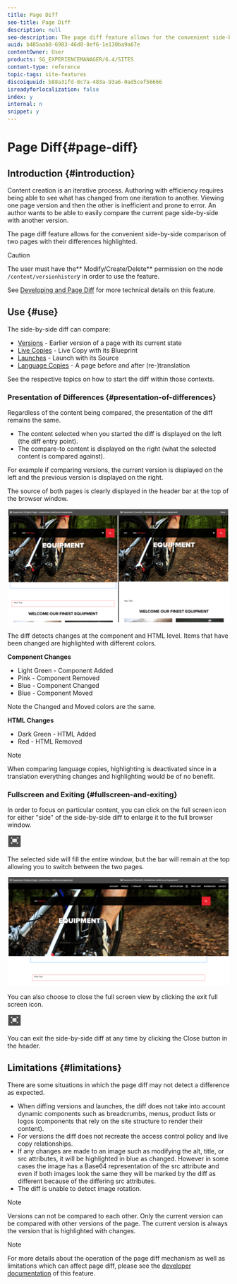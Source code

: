 ```yaml
---
title: Page Diff
seo-title: Page Diff
description: null
seo-description: The page diff feature allows for the convenient side-by-side comparison of two pages with their differences highlighted.
uuid: b485aab8-6983-46d0-8ef6-1e130ba9a67e
contentOwner: User
products: SG_EXPERIENCEMANAGER/6.4/SITES
content-type: reference
topic-tags: site-features
discoiquuid: b88a31fd-8c7a-483a-93a6-0ad5cef56666
isreadyforlocalization: false
index: y
internal: n
snippet: y
---
```


# Page Diff{#page-diff}

## Introduction {#introduction}

Content creation is an iterative process. Authoring with efficiency requires being able to see what has changed from one iteration to another. Viewing one page version and then the other is inefficient and prone to error. An author wants to be able to easily compare the current page side-by-side with another version.

The page diff feature allows for the convenient side-by-side comparison of two pages with their differences highlighted.

>[!CAUTION]
>
>The user must have the** Modify/Create/Delete** permission on the node `/content/versionhistor`y in order to use the feature.
>
>See [Developing and Page Diff](../../developing/using/pagediff.md#main-pars-header) for more technical details on this feature.

## Use {#use}

The side-by-side diff can compare:

* [Versions](../../authoring/using/working-with-page-versions.md#main-pars-title-9) - Earlier version of a page with its current state
* [Live Copies](../../administering/using/msm-livecopy.md#main-pars-title-8ee7) - Live Copy with its Blueprint
* [Launches](../../authoring/using/launches-editing.md#main-pars-title-f498) - Launch with its Source
* [Language Copies](../../administering/using/tc-manage.md#comparinglanguagecopies) - A page before and after (re-)translation

See the respective topics on how to start the diff within those contexts.

### Presentation of Differences {#presentation-of-differences}

Regardless of the content being compared, the presentation of the diff remains the same.

* The content selected when you started the diff is displayed on the left (the diff entry point).
* The compare-to content is displayed on the right (what the selected content is compared against).

For example if comparing versions, the current version is displayed on the left and the previous version is displayed on the right.

The source of both pages is clearly displayed in the header bar at the top of the browser window.

![](assets/chlimage_1-200.png)

The diff detects changes at the component and HTML level. Items that have been changed are highlighted with different colors.

**Component Changes**

* Light Green - Component Added
* Pink - Component Removed
* Blue - Component Changed
* Blue - Component Moved

Note the Changed and Moved colors are the same.

**HTML Changes**

* Dark Green - HTML Added
* Red - HTML Removed

>[!NOTE]
>
>When comparing language copies, highlighting is deactivated since in a translation everything changes and highlighting would be of no benefit.

### Fullscreen and Exiting {#fullscreen-and-exiting}

In order to focus on particular content, you can click on the full screen icon for either "side" of the side-by-side diff to enlarge it to the full browser window.

![](assets/chlimage_1-201.png)

The selected side will fill the entire window, but the bar will remain at the top allowing you to switch between the two pages.

![](assets/chlimage_1-202.png)

You can also choose to close the full screen view by clicking the exit full screen icon.

![](assets/chlimage_1-203.png)

You can exit the side-by-side diff at any time by clicking the Close button in the header.

## Limitations {#limitations}

There are some situations in which the page diff may not detect a difference as expected.

* When diffing versions and launches, the diff does not take into account dynamic components such as breadcrumbs, menus, product lists or logos (components that rely on the site structure to render their content).
* For versions the diff does not recreate the access control policy and live copy relationships.
* If any changes are made to an image such as modifying the alt, title, or src attributes, it will be highlighted in blue as changed. However in some cases the image has a Base64 representation of the src attribute and even if both images look the same they will be marked by the diff as different because of the differing src attributes.
* The diff is unable to detect image rotation.

>[!NOTE]
>
>Versions can not be compared to each other. Only the current version can be compared with other versions of the page. The current version is always the version that is highlighted with changes.

>[!NOTE]
>
>For more details about the operation of the page diff mechanism as well as limitations which can affect page diff, please see the [developer documentation](../../developing/using/pagediff.md) of this feature.

